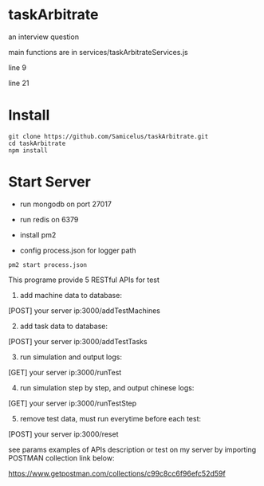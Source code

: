 # taskArbitrate
an interview question

main functions are in services/taskArbitrateServices.js

line 9

line 21


# Install

```
git clone https://github.com/Samicelus/taskArbitrate.git
cd taskArbitrate
npm install
```

# Start Server

- run mongodb on port 27017

- run redis on 6379

- install pm2

- config process.json for logger path

```
pm2 start process.json
```

This programe provide 5 RESTful APIs for test

1. add machine data to database:

[POST]  your server ip:3000/addTestMachines

2. add task data to database:

[POST]  your server ip:3000/addTestTasks

3. run simulation and output logs:

[GET]  your server ip:3000/runTest
  
4. run simulation step by step, and output chinese logs:

[GET] your server ip:3000/runTestStep
  
5. remove test data, must run everytime before each test:

[POST] your server ip:3000/reset
  
see params examples of APIs description or test on my server by importing POSTMAN collection link below:

https://www.getpostman.com/collections/c99c8cc6f96efc52d59f

